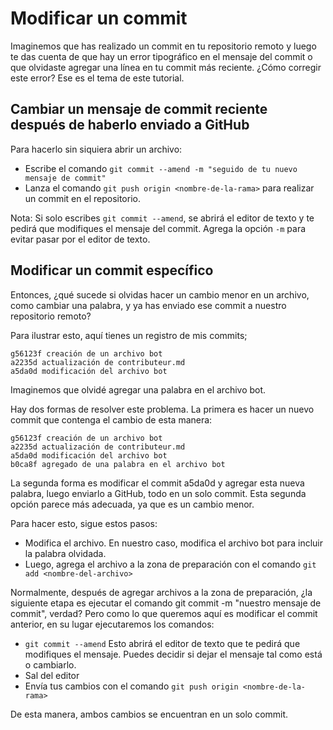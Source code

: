 # Modificar un commit

Imaginemos que has realizado un commit en tu repositorio remoto y luego te das cuenta de que hay un error tipográfico en el mensaje del commit o que olvidaste agregar una línea en tu commit más reciente. ¿Cómo corregir este error? Ese es el tema de este tutorial.

## Cambiar un mensaje de commit reciente después de haberlo enviado a GitHub

Para hacerlo sin siquiera abrir un archivo:

- Escribe el comando `git commit --amend -m "seguido de tu nuevo mensaje de commit"`
- Lanza el comando `git push origin <nombre-de-la-rama>` para realizar un commit en el repositorio.

Nota: Si solo escribes `git commit --amend`, se abrirá el editor de texto y te pedirá que modifiques el mensaje del commit. Agrega la opción `-m` para evitar pasar por el editor de texto.

## Modificar un commit específico

Entonces, ¿qué sucede si olvidas hacer un cambio menor en un archivo, como cambiar una palabra, y ya has enviado ese commit a nuestro repositorio remoto?

Para ilustrar esto, aquí tienes un registro de mis commits;

```
g56123f creación de un archivo bot
a2235d actualización de contributeur.md
a5da0d modificación del archivo bot
```

Imaginemos que olvidé agregar una palabra en el archivo bot.

Hay dos formas de resolver este problema. La primera es hacer un nuevo commit que contenga el cambio de esta manera:

```
g56123f creación de un archivo bot
a2235d actualización de contributeur.md
a5da0d modificación del archivo bot
b0ca8f agregado de una palabra en el archivo bot
```

La segunda forma es modificar el commit a5da0d y agregar esta nueva palabra, luego enviarlo a GitHub, todo en un solo commit. Esta segunda opción parece más adecuada, ya que es un cambio menor.

Para hacer esto, sigue estos pasos:

- Modifica el archivo. En nuestro caso, modifica el archivo bot para incluir la palabra olvidada.
- Luego, agrega el archivo a la zona de preparación con el comando `git add <nombre-del-archivo>`

Normalmente, después de agregar archivos a la zona de preparación, ¿la siguiente etapa es ejecutar el comando git commit -m "nuestro mensaje de commit", verdad? Pero como lo que queremos aquí es modificar el commit anterior, en su lugar ejecutaremos los comandos:

- `git commit --amend`
  Esto abrirá el editor de texto que te pedirá que modifiques el mensaje. Puedes decidir si dejar el mensaje tal como está o cambiarlo.
- Sal del editor
- Envía tus cambios con el comando `git push origin <nombre-de-la-rama>`

De esta manera, ambos cambios se encuentran en un solo commit.
